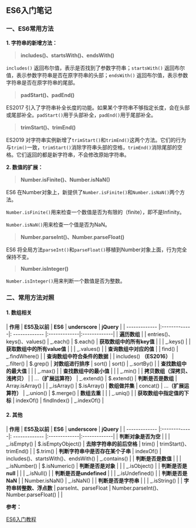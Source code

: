 ## ES6入门笔记

### 一、ES6常用方法

**1. 字符串的新增方法：**

> **includes()、startsWith()、endsWith()** 

`includes()` 返回布尔值，表示是否找到了参数字符串；`startsWith()` 返回布尔值，表示参数字符串是否在原字符串的头部；`endsWith()` 返回布尔值，表示参数字符串是否在原字符串的尾部。

> **padStart()、padEnd()**

ES2017 引入了字符串补全长度的功能。如果某个字符串不够指定长度，会在头部或尾部补全。`padStart()`用于头部补全，`padEnd()`用于尾部补全。

> **trimStart()、trimEnd()**

ES2019 对字符串实例新增了`trimStart()`和`trimEnd()`这两个方法。它们的行为与`trim()`一致，`trimStart()`消除字符串头部的空格，`trimEnd()`消除尾部的空格。它们返回的都是新字符串，不会修改原始字符串。

**2. 数值的扩展：**

> **Number.isFinite()、Number.isNaN()**

ES6 在Number对象上，新提供了`Number.isFinite()`和`Number.isNaN()`两个方法。

`Number.isFinite()`用来检查一个数值是否为有限的（finite），即不是Infinity。

`Number.isNaN()`用来检查一个值是否为NaN。

> **Number.parseInt()、Number.parseFloat()**

ES6 将全局方法`parseInt()`和`parseFloat()`移植到Number对象上面，行为完全保持不变。

> **Number.isInteger()**

`Number.isInteger()`用来判断一个数值是否为整数。

### 二、常用方法对照

#### 1. 数组相关
| **作用**          | **ES5及以前** |  **ES6**         | **underscore**          | **jQuery**         |
| ------------- |:-------------|: ------------- |:-------------|:-------------|
| **遍历数组** | | entries()、keys()、values() | _.each() | $.each()
| **获取数组中的所有key值** | | | _.keys() | 
| **获取数组中的所有value值** | |  | _.values() | 
| **查询数组中对应的值** | | find() | _.findWhere() | 
| **查询数组中符合条件的数据** | | includes() **（ES2016）** | _.filter() | $.grep()
| **对数组进行排序** | sort() | sort() | _.sortBy() | 
| **查找数组中的最大值** | |  | _.max() | 
| **查找数组中的最小值** | | | _.min() | 
| **拷贝数组（深拷贝、浅拷贝）** | | ...**（扩展运算符）** | _.extend() | $.extend()
| **判断是否是数组** | Array.isArray() |  | _.isArray() | $.isArray()
| **数组做并集** | concat() | ...**（扩展运算符）** | _.union() | $.merge()
| **数组去重** | |  | _.uniq() | 
| **获取数组中指定值的下标** | indexOf() | findIndex() | _.indexOf() | 

#### 2. 其他
| **作用**     | **ES5及以前**     | **ES6**         | **underscore**          | **jQuery**         |
| ------------- |:-------------|: ------------- |:-------------|:-------------|
| **判断对象是否为空** | | | _.isEmpty() | $.isEmptyObject()
| **去除字符串的前后空格** | trim() | trimStart()、trimEnd() |  | $.trim()
| **判断字符串中是否存在某个子串** | indexOf() | includes()、startsWith()、endsWith() | _.contains() | 
| **判断是否是数值** | | | _.isNumber() | $.isNumeric()
| **判断是否是对象** | | | _.isObject() | 
| **判断是否是null** | | | _.isNull() | 
| **判断是否是undefined** | | | _.isUndefined() | 
| **判断是否是NaN** | | Number.isNaN() | _.isNaN() | 
| **判断是否是字符串** | |  | _.isString() | 
| **字符串转整数、浮点数** | parseInt、parseFloat | Number.parseInt()、Number.parseFloat() |  | 

**参考：**

[ES6入门教程](https://es6.ruanyifeng.com/)